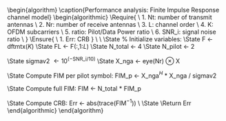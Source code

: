 \begin{algorithm}
\caption{Performance analysis: Finite Impulse Response channel model}
\begin{algorithmic}
\Require{ \\
    1. Nt: number of transmit antennas \\
    2. Nr: number of receive antennas \\
    3. L: channel order \\
    4. K: OFDM subcarriers \\
    5. ratio: Pilot/Data Power ratio \\ 
    6. SNR\_i: signal noise ratio \\
}
\Ensure{ \\
    1. Err: CRB 
}
\\ \\
\State \% Initialize variables: 
\State F $\leftarrow$ dftmtx($K$)
\State FL $\leftarrow$ F(:,1:$L$)
\State N\_total $\leftarrow$ 4
\State N\_pilot $\leftarrow$ 2

\State sigmav2 $\leftarrow 10^{(-\text{SNR\_i}/10)}$
\State X\_nga $\leftarrow$ eye(Nr) $\otimes$ X

\State Compute FIM per pilot symbol: FIM\_p $\leftarrow$ X\_nga$^H$ * X\_nga / sigmav2

\State Compute full FIM: FIM $\leftarrow$ N\_total * FIM\_p
 
\State Compute CRB: Err $\leftarrow$ abs(trace(FIM$^{-1}$))
\\
\State \Return Err
\end{algorithmic}
\end{algorithm}